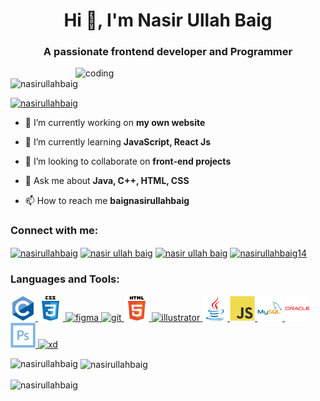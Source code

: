 <h1 align="center">Hi 👋, I'm Nasir Ullah Baig</h1>
<h3 align="center">A passionate frontend developer and Programmer</h3>
<img align="right" alt="coding" width="400" src="https://cdn.dribbble.com/users/1162077/screenshots/3848914/programmer.gif">

<p align="left"> <img src="https://komarev.com/ghpvc/?username=nasirullahbaig&label=Profile%20views&color=0e75b6&style=flat" alt="nasirullahbaig" /> </p>

<p align="left"> <a href="https://twitter.com/nasirullahbaig" target="blank"><img src="https://img.shields.io/twitter/follow/nasirullahbaig?logo=twitter&style=for-the-badge" alt="nasirullahbaig" /></a> </p>

- 🔭 I’m currently working on **my own website**

- 🌱 I’m currently learning **JavaScript, React Js**

- 👯 I’m looking to collaborate on **front-end projects**

- 💬 Ask me about **Java, C++, HTML, CSS**

- 📫 How to reach me **baignasirullahbaig**

<h3 align="left">Connect with me:</h3>
<p align="left">
<a href="https://twitter.com/nasirullahbaig" target="blank"><img align="center" src="https://raw.githubusercontent.com/rahuldkjain/github-profile-readme-generator/master/src/images/icons/Social/twitter.svg" alt="nasirullahbaig" height="30" width="40" /></a>
<a href="https://linkedin.com/in/nasir ullah baig" target="blank"><img align="center" src="https://raw.githubusercontent.com/rahuldkjain/github-profile-readme-generator/master/src/images/icons/Social/linked-in-alt.svg" alt="nasir ullah baig" height="30" width="40" /></a>
<a href="https://fb.com/nasir ullah baig" target="blank"><img align="center" src="https://raw.githubusercontent.com/rahuldkjain/github-profile-readme-generator/master/src/images/icons/Social/facebook.svg" alt="nasir ullah baig" height="30" width="40" /></a>
<a href="https://instagram.com/nasirullahbaig14" target="blank"><img align="center" src="https://raw.githubusercontent.com/rahuldkjain/github-profile-readme-generator/master/src/images/icons/Social/instagram.svg" alt="nasirullahbaig14" height="30" width="40" /></a>
</p>

<h3 align="left">Languages and Tools:</h3>
<p align="left"> <a href="https://www.cprogramming.com/" target="_blank" rel="noreferrer"> <img src="https://raw.githubusercontent.com/devicons/devicon/master/icons/c/c-original.svg" alt="c" width="40" height="40"/> </a> <a href="https://www.w3schools.com/css/" target="_blank" rel="noreferrer"> <img src="https://raw.githubusercontent.com/devicons/devicon/master/icons/css3/css3-original-wordmark.svg" alt="css3" width="40" height="40"/> </a> <a href="https://www.figma.com/" target="_blank" rel="noreferrer"> <img src="https://www.vectorlogo.zone/logos/figma/figma-icon.svg" alt="figma" width="40" height="40"/> </a> <a href="https://git-scm.com/" target="_blank" rel="noreferrer"> <img src="https://www.vectorlogo.zone/logos/git-scm/git-scm-icon.svg" alt="git" width="40" height="40"/> </a> <a href="https://www.w3.org/html/" target="_blank" rel="noreferrer"> <img src="https://raw.githubusercontent.com/devicons/devicon/master/icons/html5/html5-original-wordmark.svg" alt="html5" width="40" height="40"/> </a> <a href="https://www.adobe.com/in/products/illustrator.html" target="_blank" rel="noreferrer"> <img src="https://www.vectorlogo.zone/logos/adobe_illustrator/adobe_illustrator-icon.svg" alt="illustrator" width="40" height="40"/> </a> <a href="https://www.java.com" target="_blank" rel="noreferrer"> <img src="https://raw.githubusercontent.com/devicons/devicon/master/icons/java/java-original.svg" alt="java" width="40" height="40"/> </a> <a href="https://developer.mozilla.org/en-US/docs/Web/JavaScript" target="_blank" rel="noreferrer"> <img src="https://raw.githubusercontent.com/devicons/devicon/master/icons/javascript/javascript-original.svg" alt="javascript" width="40" height="40"/> </a> <a href="https://www.mysql.com/" target="_blank" rel="noreferrer"> <img src="https://raw.githubusercontent.com/devicons/devicon/master/icons/mysql/mysql-original-wordmark.svg" alt="mysql" width="40" height="40"/> </a> <a href="https://www.oracle.com/" target="_blank" rel="noreferrer"> <img src="https://raw.githubusercontent.com/devicons/devicon/master/icons/oracle/oracle-original.svg" alt="oracle" width="40" height="40"/> </a> <a href="https://www.photoshop.com/en" target="_blank" rel="noreferrer"> <img src="https://raw.githubusercontent.com/devicons/devicon/master/icons/photoshop/photoshop-line.svg" alt="photoshop" width="40" height="40"/> </a> <a href="https://www.adobe.com/products/xd.html" target="_blank" rel="noreferrer"> <img src="https://cdn.worldvectorlogo.com/logos/adobe-xd.svg" alt="xd" width="40" height="40"/> </a> </p>

<p><img align="left" src="https://github-readme-stats.vercel.app/api/top-langs?username=nasirullahbaig&show_icons=true&locale=en&layout=compact" alt="nasirullahbaig" /></p>

<p>&nbsp;<img align="center" src="https://github-readme-stats.vercel.app/api?username=nasirullahbaig&show_icons=true&locale=en" alt="nasirullahbaig" /></p>

<p><img align="center" src="https://github-readme-streak-stats.herokuapp.com/?user=nasirullahbaig&" alt="nasirullahbaig" /></p>

